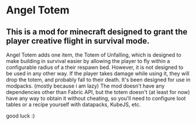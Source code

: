 # Angel Totem

##   This is a mod for minecraft designed to grant the player creative flight in survival mode.

Angel Totem adds one item, the Totem of Unfalling, which is designed to make building in survival easier by allowing the player to fly within a configurable radius of a their respawn bed. However, it is not designed to be used in any other way. If the player takes damage while using it, they will drop the totem, and probably fall to their death.
It's been designed for use in modpacks. (mostly because i am lazy) The mod doesn't have any dependencies other than Fabric API, but the totem doesn't (at least for now) have any way to obtain it without cheating, so you'll need to configure loot tables or a recipe yourself with datapacks, KubeJS, etc. 

good luck :)

